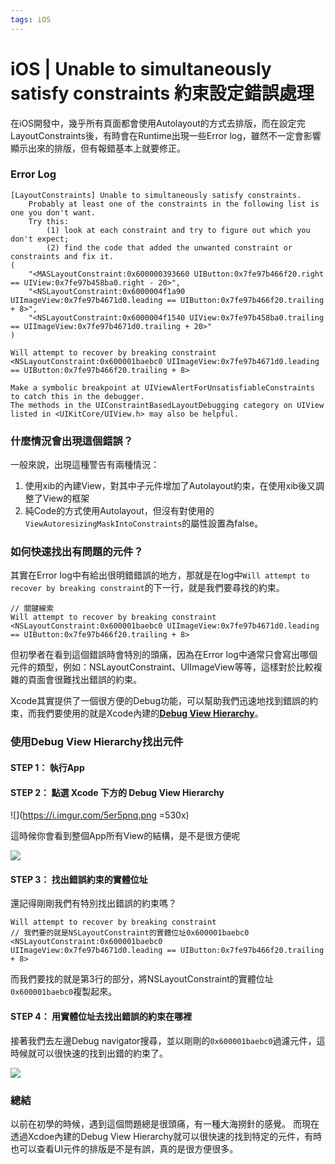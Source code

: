 ```yaml
---
tags: iOS
---
```


# iOS | Unable to simultaneously satisfy constraints 約束設定錯誤處理


在iOS開發中，幾乎所有頁面都會使用Autolayout的方式去排版，而在設定完LayoutConstraints後，有時會在Runtime出現一些Error log，雖然不一定會影響顯示出來的排版，但有報錯基本上就要修正。

### Error Log
```javascript=
[LayoutConstraints] Unable to simultaneously satisfy constraints.
	Probably at least one of the constraints in the following list is one you don't want. 
	Try this: 
		(1) look at each constraint and try to figure out which you don't expect; 
		(2) find the code that added the unwanted constraint or constraints and fix it. 
(
    "<MASLayoutConstraint:0x600000393660 UIButton:0x7fe97b466f20.right == UIView:0x7fe97b458ba0.right - 20>",
    "<NSLayoutConstraint:0x6000004f1a90 UIImageView:0x7fe97b4671d0.leading == UIButton:0x7fe97b466f20.trailing + 8>",
    "<NSLayoutConstraint:0x6000004f1540 UIView:0x7fe97b458ba0.trailing == UIImageView:0x7fe97b4671d0.trailing + 20>"
)

Will attempt to recover by breaking constraint 
<NSLayoutConstraint:0x600001baebc0 UIImageView:0x7fe97b4671d0.leading == UIButton:0x7fe97b466f20.trailing + 8>

Make a symbolic breakpoint at UIViewAlertForUnsatisfiableConstraints to catch this in the debugger.
The methods in the UIConstraintBasedLayoutDebugging category on UIView listed in <UIKitCore/UIView.h> may also be helpful.
```

### 什麼情況會出現這個錯誤？

一般來說，出現這種警告有兩種情況：  
1. 使用xib的內建View，對其中子元件增加了Autolayout約束，在使用xib後又調整了View的框架
2. 純Code的方式使用Autolayout，但沒有對使用的`ViewAutoresizingMaskIntoConstraints`的屬性設置為false。

### 如何快速找出有問題的元件？

其實在Error log中有給出很明錯錯誤的地方，那就是在log中`Will attempt to recover by breaking constraint`的下一行，就是我們要尋找的約束。  

```javascript=
// 關鍵線索
Will attempt to recover by breaking constraint 
<NSLayoutConstraint:0x600001baebc0 UIImageView:0x7fe97b4671d0.leading == UIButton:0x7fe97b466f20.trailing + 8>
```

但初學者在看到這個錯誤時會特別的頭痛，因為在Error log中通常只會寫出哪個元件的類型，例如：NSLayoutConstraint、UIImageView等等，這樣對於比較複雜的頁面會很難找出錯誤的約束。

Xcode其實提供了一個很方便的Debug功能，可以幫助我們迅速地找到錯誤的約束，而我們要使用的就是Xcode內建的[**Debug View Hierarchy**](https://developer.apple.com/library/archive/documentation/ToolsLanguages/Conceptual/Xcode_Overview/ExaminingtheViewHierarchy.html)。

### 使用Debug View Hierarchy找出元件

#### **STEP 1：** 執行App

#### **STEP 2：** 點選 Xcode 下方的 Debug View Hierarchy

![](https://i.imgur.com/5er5pnq.png =530x)
  
  這時候你會看到整個App所有View的結構，是不是很方便呢
  
  ![](https://i.imgur.com/PYieUlW.gif)

  
#### **STEP 3：** 找出錯誤約束的實體位址

還記得剛剛我們有特別找出錯誤的約束嗎？
```javascript=
Will attempt to recover by breaking constraint 
// 我們要的就是NSLayoutConstraint的實體位址0x600001baebc0
<NSLayoutConstraint:0x600001baebc0 
UIImageView:0x7fe97b4671d0.leading == UIButton:0x7fe97b466f20.trailing + 8>
```
而我們要找的就是第3行的部分，將NSLayoutConstraint的實體位址`0x600001baebc0`複製起來。

#### **STEP 4：** 用實體位址去找出錯誤的約束在哪裡

接著我們去左邊Debug navigator搜尋，並以剛剛的`0x600001baebc0`過濾元件，這時候就可以很快速的找到出錯的約束了。

![](https://i.imgur.com/W9FnCht.png)


### 總結

以前在初學的時候，遇到這個問題總是很頭痛，有一種大海撈針的感覺。
而現在透過Xcdoe內建的Debug View Hierarchy就可以很快速的找到特定的元件，有時也可以查看UI元件的排版是不是有誤，真的是很方便很多。








